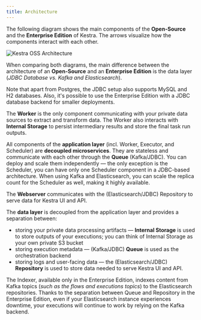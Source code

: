 ```yaml
---
title: Architecture
---
```



The following diagram shows the main components of the **Open-Source** and the **Enterprise Edition** of Kestra. The arrows visualize how the components interact with each other.

![Kestra OSS Architecture](/docs/architecture/comparison.png "Kestra Architecture")

When comparing both diagrams, the main difference between the architecture of an **Open-Source** and an **Enterprise Edition** is the data layer (_JDBC Database vs. Kafka and Elasticsearch_).

Note that apart from Postgres, the JDBC setup also supports MySQL and H2 databases. Also, it's possible to use the Enterprise Edition with a JDBC database backend for smaller deployments.

The **Worker** is the only component communicating with your private data sources to extract and transform data. The Worker also interacts with **Internal Storage** to persist intermediary results and store the final task run outputs.

All components of the **application layer** (incl. Worker, Executor, and Scheduler) are **decoupled microservices**. They are stateless and communicate with each other through the **Queue** (Kafka/JDBC). You can deploy and scale them independently — the only exception is the Scheduler, you can have only one Scheduler component in a JDBC-based architecture. When using Kafka and Elasticsearch, you can scale the replica count for the Scheduler as well, making it highly available.

The **Webserver** communicates with the (Elasticsearch/JDBC) Repository to serve data for Kestra UI and API.

The **data layer** is decoupled from the application layer and provides a separation between:
- storing your private data processing artifacts — **Internal Storage** is used to store outputs of your executions; you can think of Internal Storage as your own private S3 bucket
- storing execution metadata — (Kafka/JDBC) **Queue** is used as the orchestration backend
- storing logs and user-facing data — the (Elasticsearch/JDBC) **Repository** is used to store data needed to serve Kestra UI and API.

The Indexer, available only in the Enterprise Edition, indexes content from Kafka topics (_such as the flows and executions topics_) to the Elasticsearch repositories. Thanks to the separation between Queue and Repository in the Enterprise Edition, even if your Elasticsearch instance experiences downtime, your executions will continue to work by relying on the Kafka backend.


<ChildTableOfContents :max="3" />
